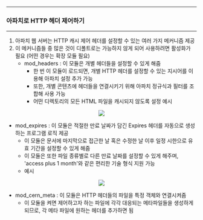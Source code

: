 -----
### 아파치로 HTTP 헤더 제어하기
-----
1. 아파치 웹 서버는 HTTP 캐시 제어 헤더를 설정할 수 있는 여러 가지 메커니즘 제공
2. 이 메커니즘들 중 많은 것이 디폴트로는 가능하지 않게 되어 사용하려면 활성화가 필요 (어떤 경우는 확장 모듈 필요)
   - mod_headers : 이 모듈은 개별 헤더들을 설정할 수 있게 해줌
     + 한 번 이 모듈이 로드되면, 개별 HTTP 헤더를 설정할 수 있는 지시어를 이용해 아파치 설정 추가 가능
     + 또한, 개별 콘텐츠에 헤더들을 연결시키기 위해 아파치 정규식과 필터를 조합해 사용 가능
     + 어떤 디렉토리의 모든 HTML 파일을 캐시되지 않도록 설정 예시
<div align="center">
<img src="https://github.com/user-attachments/assets/2438f8fe-00a6-44bf-b39d-1eb62a5c8390">
</div>

   - mod_expires : 이 모듈은 적절한 만료 날짜가 담긴 Expires 헤더를 자동으로 생성하는 프로그램 로직 제공
     + 이 모듈은 문서에 마지막으로 접근한 날 혹은 수정한 날 이후 일정 시한으로 유효 기간을 설정할 수 있게 해줌
     + 이 모듈은 또한 파일 종류별로 다른 만료 날짜를 설정할 수 있게 해주며, 'access plus 1 month'와 같은 편리한 기술 형식 지원 가능
     + 예시
<div align="center">
<img src="https://github.com/user-attachments/assets/dd0cfefd-cb2f-46b4-8965-10af766d0a3c">
</div>

   - mod_cern_meta : 이 모듈은 HTTP 헤더들의 파일을 특정 객체와 연결시켜줌
     + 이 모듈을 켜면 제어하고자 하는 파일에 각각 대응되는 메타파일들을 생성하게 되므로, 각 메타 파일에 원하는 헤더를 추가하면 됨
